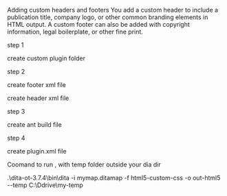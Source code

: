 Adding custom headers and footers
You add a custom header to include a publication title, company logo, or other common branding elements in HTML output. A custom footer can also be added with copyright information, legal boilerplate, or other fine print.

step 1

create custom plugin folder

step 2

create footer xml file

create header xml file

step 3

create ant build file

step 4

create plugin.xml file

Coomand to run , with temp folder outside your dia dir

.\dita-ot-3.7.4\bin\dita -i mymap.ditamap -f html5-custom-css -o out-html5 --temp C:\Ddrive\my-temp


